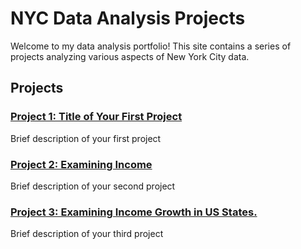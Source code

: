 # NYC Data Analysis Projects

Welcome to my data analysis portfolio! This site contains a series of projects analyzing various aspects of New York City data.

## Projects

### [Project 1: Title of Your First Project](project_1/project_1.ipynb)

Brief description of your first project

### [Project 2: Examining Income](project_2/project_2.ipynb)

Brief description of your second project

### [Project 3: Examining Income Growth in US States.](project_3/project_3.ipynb)

Brief description of your third project
